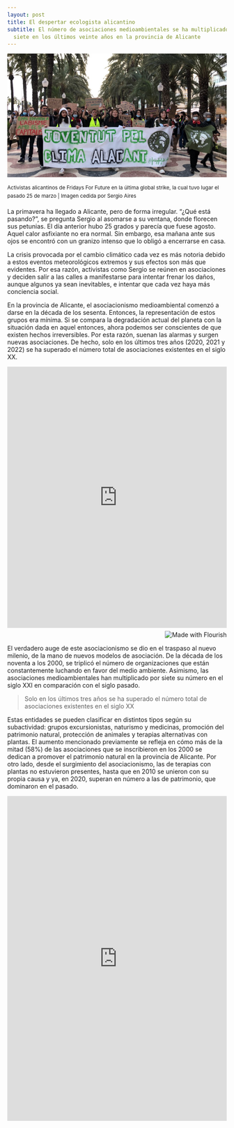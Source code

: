 ```yaml
---
layout: post
title: El despertar ecologista alicantino
subtitle: El número de asociaciones medioambientales se ha multiplicado por
  siete en los últimos veinte años en la provincia de Alicante
---
```

![](/images/shots/imagen1.jpeg)

<sup> Activistas alicantinos de Fridays For Future en la última global strike, la cual tuvo lugar el pasado 25 de marzo | Imagen cedida por Sergio Aires </sup>

La primavera ha llegado a Alicante, pero de forma irregular. “¿Qué está pasando?”, se pregunta Sergio al asomarse a su ventana, donde florecen sus petunias. El día anterior hubo 25 grados y parecía que fuese agosto. Aquel calor asfixiante no era normal. Sin embargo, esa mañana ante sus ojos se encontró con un granizo intenso que lo obligó a encerrarse en casa.

La crisis provocada por el cambio climático cada vez es más notoria debido a estos eventos meteorológicos extremos y sus efectos son más que evidentes. Por esa razón, activistas como Sergio se reúnen en asociaciones y deciden salir a las calles a manifestarse para intentar frenar los daños, aunque algunos ya sean inevitables, e intentar que cada vez haya más conciencia social.

En la provincia de Alicante, el asociacionismo medioambiental comenzó a darse en la década de los sesenta. Entonces, la representación de estos grupos era mínima. Si se compara la degradación actual del planeta con la situación dada en aquel entonces, ahora podemos ser conscientes de que existen hechos irreversibles. Por esta razón, suenan las alarmas y surgen nuevas asociaciones. De hecho, solo en los últimos tres años (2020, 2021 y 2022) se ha superado el número total de asociaciones existentes en el siglo XX.

<iframe src='https://flo.uri.sh/visualisation/10194111/embed' title='Interactive or visual content' class='flourish-embed-iframe' frameborder='0' scrolling='no' style='width:100%;height:600px;' sandbox='allow-same-origin allow-forms allow-scripts allow-downloads allow-popups allow-popups-to-escape-sandbox allow-top-navigation-by-user-activation'></iframe><div style='width:100%!;margin-top:4px!important;text-align:right!important;'><a class='flourish-credit' href='https://public.flourish.studio/visualisation/10194111/?utm_source=embed&utm_campaign=visualisation/10194111' target='_top' style='text-decoration:none!important'><img alt='Made with Flourish' src='https://public.flourish.studio/resources/made_with_flourish.svg' style='width:105px!important;height:16px!important;border:none!important;margin:0!important;'> </a></div>

El verdadero auge de este asociacionismo se dio en el traspaso al nuevo milenio, de la mano de nuevos modelos de asociación. De la década de los noventa a los 2000, se triplicó el número de organizaciones que están constantemente luchando en favor del medio ambiente. Asimismo, las asociaciones medioambientales han multiplicado por siete su número en el siglo XXI en comparación con el siglo pasado.

> Solo en los últimos tres años se ha superado el número total de asociaciones existentes en el siglo XX

Estas entidades se pueden clasificar en distintos tipos según su subactividad: grupos excursionistas, naturismo y medicinas, promoción del patrimonio natural, protección de animales y terapias alternativas con plantas. El aumento mencionado previamente se refleja en cómo más de la mitad (58%) de las asociaciones que se inscribieron en los 2000 se dedican a promover el patrimonio natural en la provincia de Alicante. Por otro lado, desde el surgimiento del asociacionismo, las de terapias con plantas no estuvieron presentes, hasta que en 2010 se unieron con su propia causa y ya, en 2020, superan en número a las de patrimonio, que dominaron en el pasado.

<iframe title="Asociaciones medioambientales en Alicante" aria-label="Mapa" id="datawrapper-chart-X3Qwc" src="https://datawrapper.dwcdn.net/X3Qwc/4/" scrolling="no" frameborder="0" style="width: 0; min-width: 100% !important; border: none;" height="746"></iframe><script type="text/javascript">!function(){"use strict";window.addEventListener("message",(function(e){if(void 0!==e.data\\["datawrapper-height"]){var t=document.querySelectorAll("iframe");for(var a in e.data\\["datawrapper-height"])for(var r=0;r<t.length;r++){if(t\\[r].contentWindow===e.source)t\\[r].style.height=e.data\\["datawrapper-height"]\\[a]+"px"}}}))}();

El tipo de agrupación medioambiental más popular es la encargada de proteger a los animales, que supone casi la mitad de las asociaciones existentes hasta la fecha. Estas organizaciones han estado presentes desde los años sesenta, pero su crecimiento no se llevó a cabo hasta los años comprendidos entre 2010 a 2019, en los que se inscribieron 23 veces más que en los años ochenta en la Generalitat Valenciana, concretamente en la provincia de Alicante.

La Generalitat Valenciana lleva un [registro de todas las asociaciones inscritas en la Comunidad Valenciana](https://www.gva.es/es/inicio/procedimientos?id_proc=20560&version=amp), que a su vez está dividido en las tres provincias que la componen: Castellón, Valencia y Alicante. Dentro de ese sistema, existe una clasificación independiente según la actividad que emprenden. Además de las medioambientales, hay 26 diferentes, entre las que destacan las asociaciones culturales, profesionales, recreativas y de aficionados, de participación social y de asistencia social, que superan la cifra de 500.

<iframe title="" aria-label="Gráfica de barras" id="datawrapper-chart-2xL4I" src="https://datawrapper.dwcdn.net/2xL4I/9/" scrolling="no" frameborder="0" style="width: 0; min-width: 100% !important; border: none;" height="750"></iframe><script type="text/javascript">!function(){"use strict";window.addEventListener("message",(function(e){if(void 0!==e.data\\["datawrapper-height"]){var t=document.querySelectorAll("iframe");for(var a in e.data\\["datawrapper-height"])for(var r=0;r<t.length;r++){if(t\\[r].contentWindow===e.source)t\\[r].style.height=e.data\\["datawrapper-height"]\\[a]+"px"}}}))}();

Si se tiene en cuenta la tasa de población de los municipios de la provincia de Alicante en relación al número de asociaciones instauradas en cada uno de ellos, destacan los municipios más pequeños como Almudaina, Cuatrentondeta o el Valle de Alcalá.

En el caso de Agres, que cuenta únicamente con una asociación, se llama Velorecicla y es un grupo excursionista, cuya función principal es restaurar bicicletas viejas que la gente ya no utiliza y donarlas a entidades y asociaciones para personas en situación de exclusión social.

A su vez, organizan rutas familiares y en solitario. Su presidente Paolo Tedesco explica que son tanto para niños como para gente mayor y, siempre que organizan rutas, proponen también actividades diferentes de recreo, visitas guiadas, intentando que la gente utilice la bicicleta y así, fomentar un medio de transporte saludable para el medio ambiente.

Alicante y Elche son las dos ciudades en las que el movimiento asociacionista ha generado una mayor conciencia social. Esto se ve en la gran cantidad de organizaciones que las componen, que conforman casi una cuarta parte de todas las que hay en la provincia.

<iframe title="" aria-label="Mapa" id="datawrapper-chart-dCVB1" src="https://datawrapper.dwcdn.net/dCVB1/5/" scrolling="no" frameborder="0" style="width: 0; min-width: 100% !important; border: none;" height="706"></iframe><script type="text/javascript">!function(){"use strict";window.addEventListener("message",(function(e){if(void 0!==e.data\\["datawrapper-height"]){var t=document.querySelectorAll("iframe");for(var a in e.data\\["datawrapper-height"])for(var r=0;r<t.length;r++){if(t\\[r].contentWindow===e.source)t\\[r].style.height=e.data\\["datawrapper-height"]\\[a]+"px"}}}))}();

Con respecto a las protectoras de animales, la capital es la localidad que está más implicada, ya que acumula el 42% de la totalidad de asociaciones de esta subactividad en toda la provincia.

Entre ellas, se halla las Reinas del Biberón, que está especializada en lactantes y cachorros de poca edad que requieren de muchos cuidados. Andrea García es la responsable de adopciones y eventos de la asociación. Junto a sus compañeras, realizan rutas de rescate en las que prácticamente todos los días encuentran varios cachorros. “Nos hemos llegado a encontrar trece cachorros en una bolsa de basura con un cadáver de un gato en los huesos. También abandonados en el río, dentro de unas tuberías, en jaulas en un campo… son muchos casos y nuestra intención con estos rescates es visibilizar el problema”, confiesa la encargada de Reinas del Biberón.

<https://twitter.com/reinasbiberon/status/1492045950801559562?s=20&t=vw0IuInuYozHQl2xTbi_4A>

Elche cuenta con un total de 43 asociaciones. Amigos de los Humedales del Sur de Alicante es una de ellas y tiene por subactividad la promoción del patrimonio natural. Surgió en 1995, adelantada a su tiempo, ya que más de la mitad (58%) de agrupaciones se inscribieron de los 2000 en adelante.

Tal y como explica su presidente, Sergio Arroyo, la asociación mantiene tres líneas básicas de actuación. Por un lado, la asociación edita una revista que se publica anualmente, además de algún libro. “La divulgación es imprescindible para dar a conocer los valores ambientales de los espacios naturales y para que más gente conozca la importancia de conservar la biodiversidad de los humedales”, afirma el dirigente.

Por otro lado, se realiza un seguimiento de la fauna y la flora del sur de Alicante y se lucha por la conservación de las especies. Finalmente, en su faceta más reivindicativa, dirigen sus esfuerzos en reclamar el cumplimiento de la legislación y personan alegaciones sobre proyectos urbanísticos. “Intentamos parar la degradación constante del espacio natural, ya no solo a nivel local, sino a nivel global”, señala Arroyo.

### El papel de las instituciones en las organizaciones medioambientales

Estos colectivos poseen opiniones dispares con respecto al papel que juegan las instituciones en sus asociaciones. En el caso de Amigos de los Humedales del Sur de Alicante, el papel de estas es ninguno. Según afirma su presidente, están representados en el consejo municipal de medio ambiente y, según sus estatutos, se tendrían que reunir con una periodicidad de seis meses.

“Ahora no hay un espíritu ni de colaboración ni tampoco de interés por la conservación, incluso ya del medio urbano. Llevamos años reclamando al ayuntamiento que deje de echar herbicida en los parques de Elche, ya que es cancerígeno”, puntualiza el director del movimiento ilicitano.

Por su parte, en Margalló-Ecologistas en Acción de Elche, se denunció al Ayuntamiento una apropiación indebida de una vía pecuaria por parte de una empresa agro agrícola en la zona de Barbasena.

A su vez, se reportó ante el Seprona y la Consellería. “Una vía pecuaria cortada es algo muy grave. Pensamos que hay una dejadez de la administración en estos asuntos. En nuestro término municipal ya se han cortado otras vías pecuarias desde hace un montón de años y no se ha actuado contra los infractores”, asegura Adolfo Quiles, miembro de la organización desde el 2002.

Asimismo, Manuela Campello, activista de Margalló, añade al tema: “Margalló repobló toda su vegetación autóctona de la zona norte del municipio, que está un poco abandonada y desconocida. Esta zona está afectada por unos productos que no son autóctonos y que requieren mucha agua”.

![](/images/shots/imagen2.jpeg)

<sup> La asociación Margalló — Ecologistas en Acción de Elche manifestándose en el palacio de Altamira | Imagen cedida por la organización </sup>

En el Ayuntamiento de Alicante, según la experiencia de uno de los activistas de Fridays For Future, Sergio Aires, opina: “El cambio climático no es una prioridad para el gobierno actual y no aporta subvenciones para la problemática de la crisis climática”.

Esta nueva tendencia asociacionista liderada por jóvenes ha llamado la atención de expertos en climatología y el cambio climático, como Jorge Olcina. “Estos grupos más jóvenes, que están surgiendo en los últimos años, necesitan un impulso institucional en sus inicios, porque se desarrollan con mucha ilusión, pero luego, si no hay una aportación económica, al final dejan de tener uso y desaparecen”, opina el catedrático de análisis geográfico regional.

Por el contrario, activistas cuyos municipios tienen la tasa de asociaciones por número de habitantes muy elevada están muy contentos con la labor de sus ayuntamientos. Esto sucede en Agres, donde la concejalía ha aportado un local para la asociación excursionista Velorecicla. “Estamos encantados y nos facilita la posibilidad de hacer estas actividades de bici-escuela, cerrando en días y horarios puntuales algunas carreteras para que sean más seguros para los niños”, confirma Tedesco.

### El asociacionismo en tiempos de pandemia

La COVID-19 azotó a muchos sectores y el asociacionismo fue uno más entre ellos. “La verdad es que fue un desastre porque justo llegó la pandemia en el momento más top de Fridays, a finales de 2019”, se sincera Sergio Aires. Se acababa de celebrar la Conferencia de las Naciones Unidas sobre Cambio Climático (COP) en Madrid, a la que el activista afirma: “Estábamos en todas las portadas el espacio mediático estaba muy centrado en el tema de la crisis climática y Fridays era un referente muy grande en la lucha contra el cambio climático”. Sin embargo llegó la pandemia y les “cortó de raíz” porque ese espacio mediático “desapareció” totalmente para el cambio climático, tal y como menciona Aires.

A nivel internacional dentro del mismo movimiento, la pandemia del coronavirus también afectó. En Suecia, nación del icono estudiantil y medioambiental, por el que se fundó Fridays For Future, las restricciones no fueron muy estrictas. Aun así, el impacto que tenían desapareció al igual que en España y no pudieron salir a manifestarse como habían hecho hasta el momento. Como alternativas, se optó por difundir el movimiento conectándose en línea. “Por culpa de ello perdí la motivación, porque personalmente no me siento igual de bien que cuando se realizan eventos y se socializa”, apunta Tindra Jällhage.

Por parte de las Reinas del Biberón, tuvieron que ir con justificantes a la hora de realizar los rescates por el confinamiento. “Es verdad que el 99% no nos dieron problemas a la hora de salir de nuestros domicilios”, recuerda Andrea González. En la asociación, no realizan envíos ya que los cachorros podrían sufrir diversas complicaciones, lo que creó dificultades para los adoptantes a la hora de recoger a los animales.

Para bien o para mal, el número de solicitudes de adopción aumentó drásticamente durante el confinamiento con el motivo de poder salir a la calle a pasear a perros. Este hecho hizo reflexionar al activismo y no dejar a aquellos animales en manos de cualquiera: “Era como Navidad: ‘Hola quiero un perro’, ‘¿Pero para qué lo quieres?’ Un perro te dura 15, 20 años y claro, si lo quieres para la pandemia, como que no. Tuvimos que ser más exigentes a la hora de escoger a los adoptantes”, insiste la encargada de adopciones de Reinas del Biberón.

El grupo de protección de animales, AMAAR (Asociación Mundo Animal y Adopciones Responsables) es un claro ejemplo de los estragos que causó la pandemia. Se dedicaba a recoger lactantes y darles cuidados hasta el momento que encontrasen un hogar. Con la llegada de las mascarillas y los toques de queda, la asociación animalista se tuvo que despedir de su labor.

Diana Elizalde, ex-miembro de AMAAR, explica los motivos del cierre: “Con la pandemia ya no podíamos hacer eventos, montar nuestro ‘stand’, para vender y recaudar fondos. Para criar un bebé imagínate, necesitábamos leche, empapadores, pienso, que intentábamos darles de las mejores marcas… e incluso muchas veces para las adopciones, ofrecíamos castrarlos y claro, todo era de nuestro bolsillo”.

Después de haber convivido en la etapa más oscura del asociacionismo, causada por el coronavirus, comienza a hacerse la luz y volver a recuperar ese “auge” obtenido antes del confinamiento. Algunas asociaciones cerraron sus puertas para no volver. Sin embargo, poco a poco comienzan a nacer nuevos movimientos en la lucha contra el cambio climático y por la defensa del medio ambiente. 77 son las asociaciones que han nacido tras el duro golpe del 2020 en la provincia de Alicante.

Para que se siga dando el renacer de las asociaciones medioambientales, el papel de los medios de comunicación es muy importante. Su contribución a este conflicto es clave, tal y como les pide Sergio: “Que sean realistas y que afronten el tema con responsabilidad y eliminen esos tabúes de hablar de cambios radicales, que a veces son necesarios, pero que desde las altas esferas se intenta no hablar mucho porque realmente es un cambio de sistema en toda regla”.

> # Nota metodológica
>
> Para desarrollar el reportaje de datos sobre el asociacionismo medioambiental de la provincia de Alicante hemos seguido los siguientes pasos. 
>
> En primer lugar, descargamos los datos de la página web oficial de la Generalitat Valenciana donde ofrecían una clasificación de las asociaciones tanto por provincia como por tipo de actividad y subactividad. En nuestro caso, para hacer una comparativa global entre el número de las de tipo medioambiental y el resto de las de la provincia, descargamos todos los tipos. En los sectores en los que el número de inscripciones supera las 500 no dejaba descargarlas, sin embargo, en las de tipo medioambiental, son 591 y sí que nos lo permitió.
>
> La base de datos principal es sobre las medioambientales de la provincia de Alicante y las variables que incluye son: Actividad, subactividad, número de registro, denominación, fecha de inscripción, dirección, localidad y provincia. 
>
> Además, hemos subdividido la fecha en año y década. Los datos se descargan en formato PDF, por lo que para poder trabajar con ellos tuvimos que utilizar la herramienta Tabula y organizar los datos en una [hoja de cálculo](https://docs.google.com/spreadsheets/d/16EuLJKFIF4fLaalPBX0GMG8hkUFhd-1KTH0b65Ut8V4/edit?usp=sharing). Las cifras aportadas en el reportaje son principalmente de cálculos realizados sobre esta base de datos ya que no hayamos expertos en la materia de asociacionismo alicantino que nos aportaran datos concretos al respecto de estas. 
>
> Algunos que podían aportarnos información útil y a los que entrevistamos fueron:
>
> * Jorge Olcina, catedrático de Análisis Geográfico Regional, profesor de Geografía en la Universidad de Alicante y responsable del Laboratorio de Climatología de Alicante. 
> * Ariadna Romans i Torrent, consultora de comunicación política y activista juvenil. 
> * Javier Miró, investigador sobre el cambio climático en la Universidad de Valencia (UV) y pertenece a la red de la AEMET recopilando datos metodológicos y apoyo de sus redes. 
>
> Asimismo, entrevistamos a varias asociaciones centradas en tres tipos de subactividad: Grupos excursionistas, como Velorecicla y su presidente Paolo Tedesco; promoción del patrimonio natural, como Margalló-Ecologistas en Acción y dos de sus miembros, Manuela Campello y Adolfo Quiles; Fridays For Future, de la provincia, a Sergio Aires y, para realizar la comparativas entre el país de origen del movimiento, Suecia, y España, a Tindra Jällhage; Amigos de los Humedales y su presidente Sergio Arroyo. Del tipo protección de animales: Reinas del Biberón y su presidenta Andrea González y AMAAR a Diana Elizalde, ex-miembro. 
>
> Se intentó contactar con el Ayuntamiento de Elche y Alicante para ofrecer la otra cara en el momento en el que explicamos el papel de las instituciones en relación a las asociaciones, pero no obtuvimos respuesta. 
>
> Para componer los mapas y los gráficos, hemos utilizado Flourish y Datawrapper. Por su parte, las fotografías son de archivo ya que en la franja de tiempo en la que realizamos el reportaje no se han llevado a cabo actos que puedan ser ilustrativos para el tema. Algunas son descargadas de la web oficial de las asociaciones y, en el caso de Fridays For Future de Suecia, han sido cedidas por la propia entrevistada.